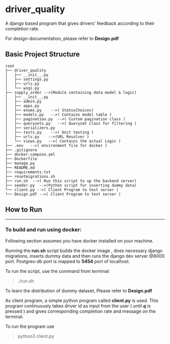 
# driver_quality
A django based program that gives drivers' feedback according to their completion rate. 

For design-documentation, please refer to **Design.pdf**

## Basic Project Structure 

```
root
├── driver_quality
│   ├── __init__.py
│   ├── settings.py
│   ├── urls.py
│   └── wsgi.py
├── supply_order -->(Module containing data model & logic) 
│   ├── __init__.py
│   ├── admin.py
│   ├── apps.py  
│   ├── enums.py    -->( StatusChoices) 
│   ├── models.py   -->( Contains model table ) 
│   ├── pagination.py  -->( Custom pagination class ) 
│   ├── querysets.py   -->( Queryset class for filtering ) 
│   ├── serializers.py  
│   ├── tests.py    -->( Unit testing ) 
│   ├── urls.py    -->(URL Resolver ) 
│   └── views.py   -->( Contains the actual Logic ) 
├── .env   -->( environment file for docker ) 
├── .gitignore
├── docker-compose.yml  
├── Dockerfile
├── manage.py 
├── README.md
├── requirements.txt
├── resetmigrations.sh  
├── run.sh  -->( Run this script to up the backend server)
├── seeder.py  -->(Python script for inserting dummy data)
└── client.py -->( Client Program to test server ) 
└── Design.pdf -->( Client Program to test server ) 

```

## How to Run
---

### To build and run using docker:

Following section assumes you have docker installed on your machine.

Running the **run.sh** script builds the docker image , does necessary django migrations, inserts dummy data and then runs the django dev server @8000 port. Postgres-db port is mapped to **5454** port of localhost. 
 
To run the script, use the command from terminal:

> ./run.sh

To learn the distribution of dummy dataset, Please refer to **Design.pdf**

As client program, a simple python program called
**client.py** is used. 
This program continuously takes driver id as input from the user ( until ***q*** is pressed ) and gives corresponding completion rate and message on the terminal. 

To run the program use 

> python3 client.py


